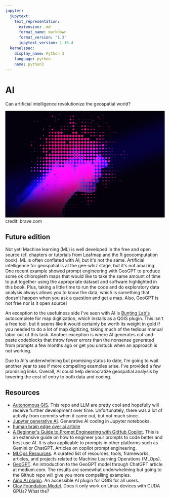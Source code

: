 ```yaml
---
jupyter:
  jupytext:
    text_representation:
      extension: .md
      format_name: markdown
      format_version: '1.3'
      jupytext_version: 1.16.4
  kernelspec:
    display_name: Python 3
    language: python
    name: python3
---
```


# AI
Can artificial intelligence revolutionize the geospatial world? 

![ai](/figures/ai.png)
credit: brave.com

## Future edition
Not yet! Machine learning (ML) is well developed in the free and open source (cf. chapters or tutorials from Leafmap and the R geocomputation book). ML is often conflated with AI, but it's not the same. Artificial intelligence for geospatial is at the gee-whiz stage, but it's not amazing. One recent example showed prompt engineering with GeoGPT to produce some ok chloropleth maps that would like to take the same amount of time to put together using the appropriate dataset and software highlighted in this book. Plus, taking a little time to run the code and do exploratory data analysis always allows you to know the data, which is something that doesn't happen when you ask a question and get a map. Also, GeoGPT is not free nor is it open source!

An exception to the usefulness side I've seen with AI is [Bunting Lab's](https://buntinglabs.com/) autocomplete for map digitization, which installs as a QGIS plugin. This isn't a free tool, but it seems like it would certainly be worth its weight in gold if you needed to do a lot of map digitizing, taking much of the tedious manual labor out of this task. Another exception is where AI generates cut-and-paste codeblocks that throw fewer errors than the nonsense generated from prompts a few months ago or get you unstuck when an approach is not working.

Due to AI's underwhelming but promising status to date, I'm going to wait another year to see if more compelling examples arise. I've provided a few promising links. Overall, AI could help democratize geospatial analysis by lowering the cost of entry to both data and coding.

## Resources
- [Autonomous GIS](https://github.com/gladcolor/LLM-Geo). This repo and LLM are pretty cool and hopefully will receive further development over time. Unfortunately, there was a lot of activity from commits when it came out, but not much since.
- [Jupyter generative AI](https://blog.jupyter.org/generative-ai-in-jupyter-3f7174824862). Generative AI coding in Jupyter notebooks.
- [human brain edge over ai article](https://www.linkedin.com/pulse/where-human-brain-still-has-edge-over-ai-fast-company-j2jpe/)
- [A Beginner's Guide to Prompt Engineering with GitHub Copilot](http://gg.gg/1b54nw). This is an extensive guide on how to engineer your prompts to code better and best use AI. It is also applicable to prompts in other platforms such as Gemini or ChatGPT.
Articles on copilot prompt engineering.
- [MLOps Resources](http://gg.gg/1bb1bk). A curated list of resources, tools, frameworks, articles, and projects related to Machine Learning Operations (MLOps).
- [GeoGPT](http://gg.gg/1bb1b4). An introduction to the GeoGPT model through ChatGPT article at medium.com. The results are somewhat underwhelming but going to the Github repo will give you more compelling examples.
- [Aino AI plugin](http://gg.gg/1bb1cc). An accessible AI plugin for QGIS for all users.
- [Clay Foundation Model](https://clay-foundation.github.io/model/index.html). Does it only work on Linux devices with CUDA GPUs? What the?




<!-- 

 It could be that AI helps to democratize geospatial analysis by lowering the cost of entry to geospatial data and software. Democratization of data medium article 
 
From Josep Ferrer (@rfeers on twitter): In multiple linear regression, imagine you're baking. You've got different ingredients or variables. You need the perfect recipe (model) for your cake (prediction). Each ingredient's quantity (coefficient) affects the taste (outcome).
-->
